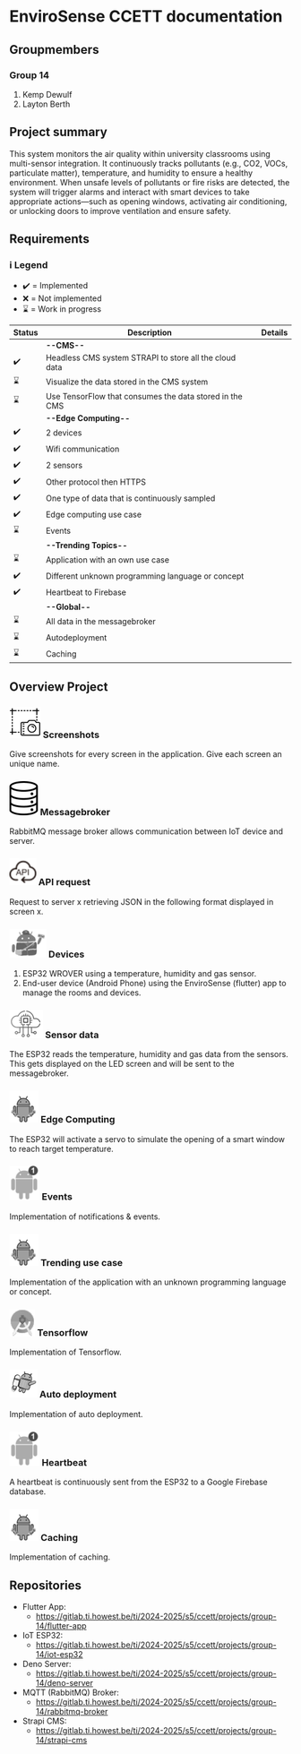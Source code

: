 # EnviroSense CCETT documentation

## Groupmembers
### Group 14
1. Kemp Dewulf
2. Layton Berth

## Project summary
This system monitors the air quality within university classrooms using multi-sensor integration. It continuously tracks pollutants (e.g., CO2, VOCs, particulate matter), temperature, and humidity to ensure a healthy environment. When unsafe levels of pollutants or fire risks are detected, the system will trigger alarms and interact with smart devices to take appropriate actions—such as opening windows, activating air conditioning, or unlocking doors to improve ventilation and ensure safety.

## Requirements
### ℹ️ Legend
- :heavy_check_mark: = Implemented
- :x: = Not implemented
- :hourglass: = Work in progress

 
|Status|Description|Details|
|---|---|---|
|| **--CMS--** ||
|:heavy_check_mark:| Headless CMS system STRAPI to store all the cloud data
|:hourglass:| Visualize the data stored in the CMS system
|:hourglass:| Use TensorFlow that consumes the data stored in the CMS
|| **--Edge Computing--** ||
|:heavy_check_mark:| 2 devices
|:heavy_check_mark:| Wifi communication
|:heavy_check_mark:| 2 sensors
|:heavy_check_mark:| Other protocol then HTTPS
|:heavy_check_mark:| One type of data that is continuously sampled
|:heavy_check_mark:| Edge computing use case
|:hourglass:| Events
|| **--Trending Topics--** ||
|:hourglass:| Application with an own use case
|:heavy_check_mark:| Different unknown programming language or concept
|:heavy_check_mark:| Heartbeat to Firebase
|| **--Global--** ||
|:hourglass:| All data in the messagebroker
|:hourglass:| Autodeployment
|:hourglass:| Caching

## Overview Project
### ![](ReadmeImages/Screenshot.png) Screenshots
Give screenshots for every screen in the application. Give each screen an unique name.

### ![](ReadmeImages/Database.png) Messagebroker
RabbitMQ message broker allows communication between IoT device and server.

### ![](ReadmeImages/API.png) API request
Request to server x retrieving JSON in the following format displayed in screen x.

### ![](ReadmeImages/Intents.png) Devices
1. ESP32 WROVER using a temperature, humidity and gas sensor.
2. End-user device (Android Phone) using the EnviroSense (flutter) app to manage the rooms and devices.

### ![](ReadmeImages/SensorData.png) Sensor data
The ESP32 reads the temperature, humidity and gas data from the sensors. This gets displayed on the LED screen and will be sent to the messagebroker.

### ![](ReadmeImages/Workmanager.png) Edge Computing
The ESP32 will activate a servo to simulate the opening of a smart window to reach target temperature.

### ![](ReadmeImages/Notifications.png) Events
Implementation of notifications & events.

### ![](ReadmeImages/Workmanager.png) Trending use case
Implementation of the application with an unknown programming language or concept.

### ![](ReadmeImages/MLkit.png) Tensorflow
Implementation of Tensorflow.

### ![](ReadmeImages/Animations.png) Auto deployment
Implementation of auto deployment.

### ![](ReadmeImages/Notifications.png) Heartbeat
A heartbeat is continuously sent from the ESP32 to a Google Firebase database.

### ![](ReadmeImages/Workmanager.png) Caching
Implementation of caching.


## Repositories
- Flutter App:
  - https://gitlab.ti.howest.be/ti/2024-2025/s5/ccett/projects/group-14/flutter-app
- IoT ESP32:
  - https://gitlab.ti.howest.be/ti/2024-2025/s5/ccett/projects/group-14/iot-esp32
- Deno Server:
  - https://gitlab.ti.howest.be/ti/2024-2025/s5/ccett/projects/group-14/deno-server
- MQTT (RabbitMQ) Broker:
  - https://gitlab.ti.howest.be/ti/2024-2025/s5/ccett/projects/group-14/rabbitmq-broker
- Strapi CMS:
  - https://gitlab.ti.howest.be/ti/2024-2025/s5/ccett/projects/group-14/strapi-cms

